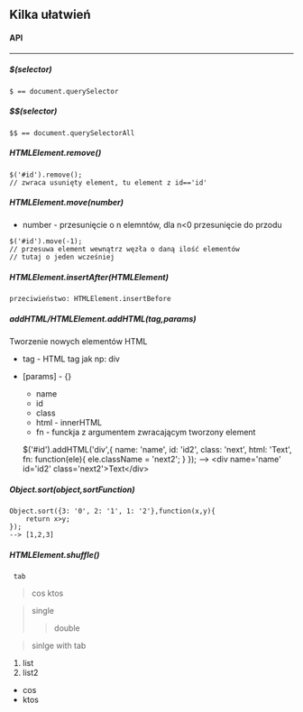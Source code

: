 ## Kilka ułatwień

#### API
---

##### $(selector)
	$ == document.querySelector

##### $$(selector)
	$$ == document.querySelectorAll

##### HTMLElement.remove()
	$('#id').remove();
	// zwraca usunięty element, tu element z id=='id'

##### HTMLElement.move(number)
<ul>
	<li>number - przesunięcie o n elemntów, dla n<0 przesunięcie do przodu</li>
</ul>

 	$('#id').move(-1);
 	// przesuwa element wewnątrz węzła o daną ilość elementów
 	// tutaj o jeden wcześniej

##### HTMLElement.insertAfter(HTMLElement)
	przeciwieństwo: HTMLElement.insertBefore

##### addHTML/HTMLElement.addHTML(tag,params)
Tworzenie nowych elementów HTML
* tag - HTML tag jak np: div
* [params] - {}
	* name
	* id
	* class
	* html - innerHTML
	* fn - funckja z argumentem zwracającym tworzony element



	$('#id').addHTML('div',{
		name: 'name',
		id: 'id2',
		class: 'next',
		html: 'Text',
		fn: function(ele){
			ele.className = 'next2';
		}
	});
	--> \<div name='name' id='id2' class='next2'\>Text\</div\>

##### Object.sort(object,sortFunction)
	Object.sort({3: '0', 2: '1', 1: '2'},function(x,y){
		return x>y;
	});
	--> [1,2,3]

##### HTMLElement.shuffle()

     tab
> cos
> ktos

> single
> > double

> sinlge
>	with tab

1. list
1. list2
* cos
* ktos